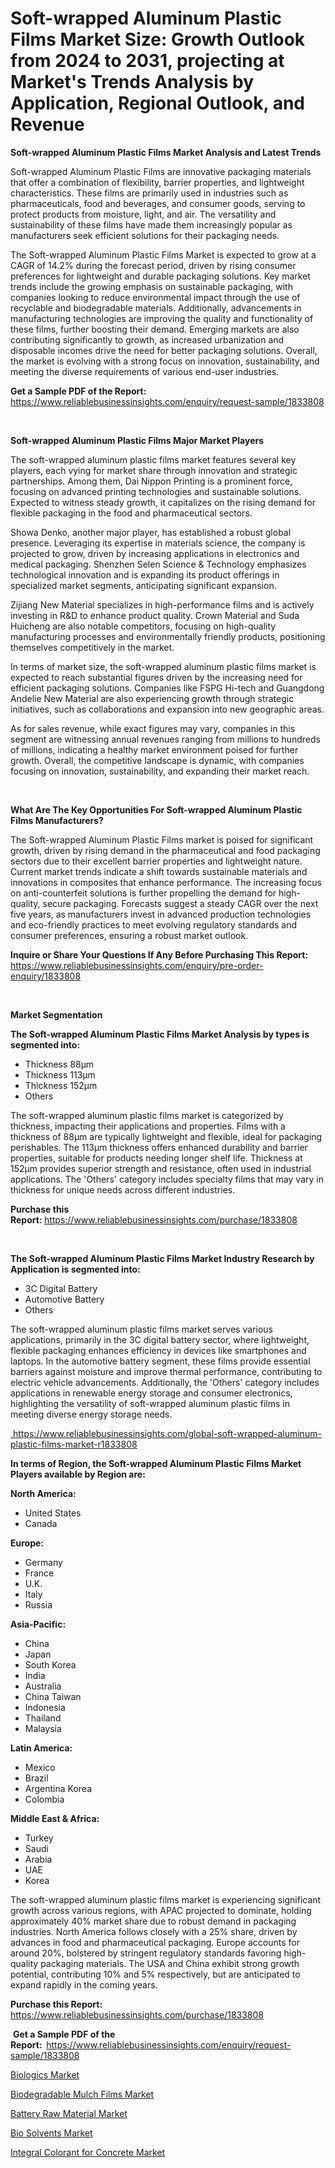 <p><h1>Soft-wrapped Aluminum Plastic Films Market Size: Growth Outlook from 2024 to 2031, projecting at Market's Trends Analysis by Application, Regional Outlook, and Revenue</h1></p><p><strong>Soft-wrapped Aluminum Plastic Films Market Analysis and Latest Trends</strong></p>
<p><p>Soft-wrapped Aluminum Plastic Films are innovative packaging materials that offer a combination of flexibility, barrier properties, and lightweight characteristics. These films are primarily used in industries such as pharmaceuticals, food and beverages, and consumer goods, serving to protect products from moisture, light, and air. The versatility and sustainability of these films have made them increasingly popular as manufacturers seek efficient solutions for their packaging needs.</p><p>The Soft-wrapped Aluminum Plastic Films Market is expected to grow at a CAGR of 14.2% during the forecast period, driven by rising consumer preferences for lightweight and durable packaging solutions. Key market trends include the growing emphasis on sustainable packaging, with companies looking to reduce environmental impact through the use of recyclable and biodegradable materials. Additionally, advancements in manufacturing technologies are improving the quality and functionality of these films, further boosting their demand. Emerging markets are also contributing significantly to growth, as increased urbanization and disposable incomes drive the need for better packaging solutions. Overall, the market is evolving with a strong focus on innovation, sustainability, and meeting the diverse requirements of various end-user industries.</p></p>
<p><strong>Get a Sample PDF of the Report:&nbsp;</strong> <a href="https://www.reliablebusinessinsights.com/enquiry/request-sample/1833808?utm_campaign=1476&utm_medium=2&utm_source=Github&utm_content=ia&utm_term=17102024&utm_id=soft-wrapped-aluminum-plastic-films">https://www.reliablebusinessinsights.com/enquiry/request-sample/1833808</a></p>
<p>&nbsp;</p>
<p><strong>Soft-wrapped Aluminum Plastic Films Major Market Players</strong></p>
<p><p>The soft-wrapped aluminum plastic films market features several key players, each vying for market share through innovation and strategic partnerships. Among them, Dai Nippon Printing is a prominent force, focusing on advanced printing technologies and sustainable solutions. Expected to witness steady growth, it capitalizes on the rising demand for flexible packaging in the food and pharmaceutical sectors.</p><p>Showa Denko, another major player, has established a robust global presence. Leveraging its expertise in materials science, the company is projected to grow, driven by increasing applications in electronics and medical packaging. Shenzhen Selen Science & Technology emphasizes technological innovation and is expanding its product offerings in specialized market segments, anticipating significant expansion.</p><p>Zijiang New Material specializes in high-performance films and is actively investing in R&D to enhance product quality. Crown Material and Suda Huicheng are also notable competitors, focusing on high-quality manufacturing processes and environmentally friendly products, positioning themselves competitively in the market.</p><p>In terms of market size, the soft-wrapped aluminum plastic films market is expected to reach substantial figures driven by the increasing need for efficient packaging solutions. Companies like FSPG Hi-tech and Guangdong Andelie New Material are also experiencing growth through strategic initiatives, such as collaborations and expansion into new geographic areas. </p><p>As for sales revenue, while exact figures may vary, companies in this segment are witnessing annual revenues ranging from millions to hundreds of millions, indicating a healthy market environment poised for further growth. Overall, the competitive landscape is dynamic, with companies focusing on innovation, sustainability, and expanding their market reach.</p></p>
<p>&nbsp;</p>
<p><strong>What Are The Key Opportunities For Soft-wrapped Aluminum Plastic Films Manufacturers?</strong></p>
<p><p>The Soft-wrapped Aluminum Plastic Films market is poised for significant growth, driven by rising demand in the pharmaceutical and food packaging sectors due to their excellent barrier properties and lightweight nature. Current market trends indicate a shift towards sustainable materials and innovations in composites that enhance performance. The increasing focus on anti-counterfeit solutions is further propelling the demand for high-quality, secure packaging. Forecasts suggest a steady CAGR over the next five years, as manufacturers invest in advanced production technologies and eco-friendly practices to meet evolving regulatory standards and consumer preferences, ensuring a robust market outlook.</p></p>
<p><strong>Inquire or Share Your Questions If Any Before Purchasing This Report:</strong> <a href="https://www.reliablebusinessinsights.com/enquiry/pre-order-enquiry/1833808?utm_campaign=1476&utm_medium=2&utm_source=Github&utm_content=ia&utm_term=17102024&utm_id=soft-wrapped-aluminum-plastic-films">https://www.reliablebusinessinsights.com/enquiry/pre-order-enquiry/1833808</a></p>
<p>&nbsp;</p>
<p><strong>Market Segmentation</strong></p>
<p><strong>The Soft-wrapped Aluminum Plastic Films Market Analysis by types is segmented into:</strong></p>
<p><ul><li>Thickness 88μm</li><li>Thickness 113μm</li><li>Thickness 152μm</li><li>Others</li></ul></p>
<p><p>The soft-wrapped aluminum plastic films market is categorized by thickness, impacting their applications and properties. Films with a thickness of 88μm are typically lightweight and flexible, ideal for packaging perishables. The 113μm thickness offers enhanced durability and barrier properties, suitable for products needing longer shelf life. Thickness at 152μm provides superior strength and resistance, often used in industrial applications. The 'Others' category includes specialty films that may vary in thickness for unique needs across different industries.</p></p>
<p><strong>Purchase this Report:&nbsp;</strong><a href="https://www.reliablebusinessinsights.com/purchase/1833808?utm_campaign=1476&utm_medium=2&utm_source=Github&utm_content=ia&utm_term=17102024&utm_id=soft-wrapped-aluminum-plastic-films">https://www.reliablebusinessinsights.com/purchase/1833808</a></p>
<p>&nbsp;</p>
<p><strong>The Soft-wrapped Aluminum Plastic Films Market Industry Research by Application is segmented into:</strong></p>
<p><ul><li>3C Digital Battery</li><li>Automotive Battery</li><li>Others</li></ul></p>
<p><p>The soft-wrapped aluminum plastic films market serves various applications, primarily in the 3C digital battery sector, where lightweight, flexible packaging enhances efficiency in devices like smartphones and laptops. In the automotive battery segment, these films provide essential barriers against moisture and improve thermal performance, contributing to electric vehicle advancements. Additionally, the 'Others' category includes applications in renewable energy storage and consumer electronics, highlighting the versatility of soft-wrapped aluminum plastic films in meeting diverse energy storage needs.</p></p>
<p><a href="https://www.reliablebusinessinsights.com/global-soft-wrapped-aluminum-plastic-films-market-r1833808?utm_campaign=1476&utm_medium=2&utm_source=Github&utm_content=ia&utm_term=17102024&utm_id=soft-wrapped-aluminum-plastic-films">&nbsp;https://www.reliablebusinessinsights.com/global-soft-wrapped-aluminum-plastic-films-market-r1833808</a></p>
<p><strong>In terms of Region, the Soft-wrapped Aluminum Plastic Films Market Players available by Region are:</strong></p>
<p>
    <p> <strong> North America: </strong>
        <ul>
            <li>United States</li>
            <li>Canada</li>
        </ul>
        </p> 
    <p> <strong> Europe: </strong>
        <ul>
            <li>Germany</li>
            <li>France</li>
            <li>U.K.</li>
            <li>Italy</li>
            <li>Russia</li>
        </ul>
        </p> 
    <p> <strong> Asia-Pacific: </strong>
        <ul>
            <li>China</li>
            <li>Japan</li>
            <li>South Korea</li>
            <li>India</li>
            <li>Australia</li>
            <li>China Taiwan</li>
            <li>Indonesia</li>
            <li>Thailand</li>
            <li>Malaysia</li>
        </ul>
        </p> 
    <p> <strong> Latin America: </strong>
        <ul>
            <li>Mexico</li>
            <li>Brazil</li>
            <li>Argentina Korea</li>
            <li>Colombia</li>
        </ul>
        </p> 
    <p> <strong> Middle East & Africa: </strong>
        <ul>
            <li>Turkey</li>
            <li>Saudi</li>
            <li>Arabia</li>
            <li>UAE</li>
            <li>Korea</li>
        </ul>
    </p>
    </p>
<p><p>The soft-wrapped aluminum plastic films market is experiencing significant growth across various regions, with APAC projected to dominate, holding approximately 40% market share due to robust demand in packaging industries. North America follows closely with a 25% share, driven by advances in food and pharmaceutical packaging. Europe accounts for around 20%, bolstered by stringent regulatory standards favoring high-quality packaging materials. The USA and China exhibit strong growth potential, contributing 10% and 5% respectively, but are anticipated to expand rapidly in the coming years.</p></p>
<p><strong>Purchase this Report: </strong><a href="https://www.reliablebusinessinsights.com/purchase/1833808?utm_campaign=1476&utm_medium=2&utm_source=Github&utm_content=ia&utm_term=17102024&utm_id=soft-wrapped-aluminum-plastic-films">https://www.reliablebusinessinsights.com/purchase/1833808</a></p>
<p>&nbsp;<strong>Get a Sample PDF of the Report:&nbsp;&nbsp;</strong><a href="https://www.reliablebusinessinsights.com/enquiry/request-sample/1833808?utm_campaign=1476&utm_medium=2&utm_source=Github&utm_content=ia&utm_term=17102024&utm_id=soft-wrapped-aluminum-plastic-films">https://www.reliablebusinessinsights.com/enquiry/request-sample/1833808</a></p>
<p><strong></strong></p>
<p><p><a href="https://www.linkedin.com/pulse/pioneering-growth-analyzing-global-biologics-market-dynamics-tdoif?utm_campaign=1476&utm_medium=2&utm_source=Github&utm_content=ia&utm_term=17102024&utm_id=soft-wrapped-aluminum-plastic-films">Biologics Market</a></p><p><a href="https://www.linkedin.com/pulse/future-biodegradable-mulch-films-market-global-forecast-bn3bf?utm_campaign=1476&utm_medium=2&utm_source=Github&utm_content=ia&utm_term=17102024&utm_id=soft-wrapped-aluminum-plastic-films">Biodegradable Mulch Films Market</a></p><p><a href="https://www.linkedin.com/pulse/global-battery-raw-material-market-landscape-future-trends-llwff?utm_campaign=1476&utm_medium=2&utm_source=Github&utm_content=ia&utm_term=17102024&utm_id=soft-wrapped-aluminum-plastic-films">Battery Raw Material Market</a></p><p><a href="https://www.linkedin.com/pulse/bio-solvents-market-segmentation-geographical-regions-forcast-9tvof?utm_campaign=1476&utm_medium=2&utm_source=Github&utm_content=ia&utm_term=17102024&utm_id=soft-wrapped-aluminum-plastic-films">Bio Solvents Market</a></p><p><a href="https://github.com/bmorecock/Market-Research-Report-List-5/blob/main/integral-colorant-for-concrete-market.md?utm_campaign=1476&utm_medium=2&utm_source=Github&utm_content=ia&utm_term=17102024&utm_id=soft-wrapped-aluminum-plastic-films">Integral Colorant for Concrete Market</a></p></p>